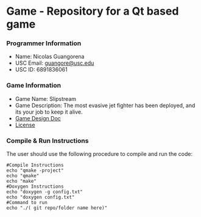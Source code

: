 # Game - Repository for a Qt based game
### Programmer Information
  + Name: Nicolas Guangorena
  + USC Email: guangore@usc.edu
  + USC ID: 6891836061

### Game Information
  + Game Name: Slipstream
  + Game Description: The most evasive jet fighter has been deployed, and its your job to keep it alive.
  + [Game Design Doc](GameDesignDoc.md)
  + [License](LICENSE)


### Compile & Run Instructions
The user should use the following procedure to compile and run the code:
```shell
#Compile Instructions
echo "qmake -project"
echo "qmake"
echo "make"
#Doxygen Instructions
echo "doxygen -g config.txt"
echo "doxygen config.txt"
#Command to run
echo "./( git repo/folder name here)"
```

